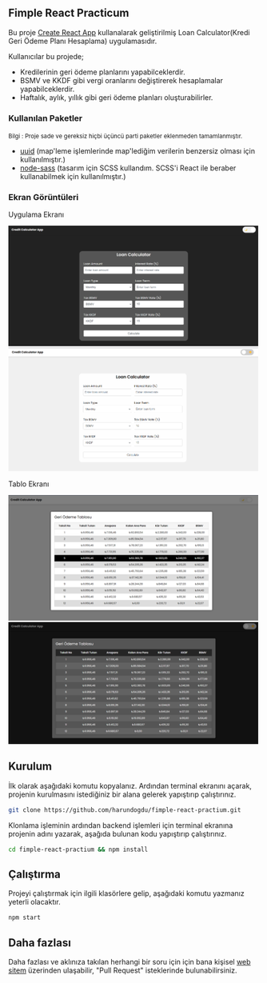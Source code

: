 ## Fimple React Practicum

Bu proje [Create React App](https://github.com/facebook/create-react-app) kullanalarak geliştirilmiş Loan Calculator(Kredi Geri Ödeme Planı Hesaplama) uygulamasıdır. 
<div>
Kullanıcılar bu projede;
  <ul>
    <li>Kredilerinin geri ödeme planlarını yapabilceklerdir.</li>
    <li>BSMV ve KKDF gibi vergi oranlarını değiştirerek hesaplamalar yapabilceklerdir.</li>
    <li>Haftalık, aylık, yıllık gibi geri ödeme planları oluşturabilirler.</li>
  </ul>
</div>

### Kullanılan Paketler
<small>Bilgi : Proje sade ve gereksiz hiçbi üçüncü parti paketler eklenmeden tamamlanmıştır.</small>
<ul>
  <li><a href="https://www.npmjs.com/package/uuid" target="_blank">uuid</a>  (map'leme işlemlerinde map'lediğim verilerin benzersiz olması için kullanılmıştır.)</li>
  <li><a href="https://www.npmjs.com/package/node-sass" target="_blank">node-sass</a> (tasarım için SCSS kullandım. SCSS'i React ile beraber kullanabilmek için kullanılmıştır.)</li>
</ul>

### Ekran Görüntüleri
<div>
  <div>
    <p>Uygulama Ekranı</p>
     <img src="https://github.com/harundogdu/fimple-react-practium/blob/master/public/screenshots/dark_1.png" width="500" />
     <img src="https://github.com/harundogdu/fimple-react-practium/blob/master/public/screenshots/light_1.png" width="500" />
  </div>
  <div>
    <p>Tablo Ekranı</p>
    <img src="https://github.com/harundogdu/fimple-react-practium/blob/master/public/screenshots/light_2.png" width="500" />
    <img src="https://github.com/harundogdu/fimple-react-practium/blob/master/public/screenshots/dark_2.png" width="500"  />
  </div>
</div>

## Kurulum

İlk olarak aşağıdaki komutu kopyalanız. Ardından terminal ekranını açarak, projenin kurulmasını istediğiniz bir alana gelerek yapıştırıp çalıştırınız.

```sh
git clone https://github.com/harundogdu/fimple-react-practium.git
```

Klonlama işleminin ardından backend işlemleri için terminal ekranına projenin adını yazarak, aşağıda bulunan kodu yapıştırıp çalıştırınız.

```sh
cd fimple-react-practium && npm install
```

## Çalıştırma

Projeyi çalıştırmak için ilgili klasörlere gelip, aşağıdaki komutu yazmanız yeterli olacaktır.
```sh
npm start
```

## Daha fazlası

Daha fazlası ve aklınıza takılan herhangi bir soru için için bana kişisel [web sitem](https://harundogdu.dev/) üzerinden ulaşabilir, "Pull Request" isteklerinde bulunabilirsiniz.
